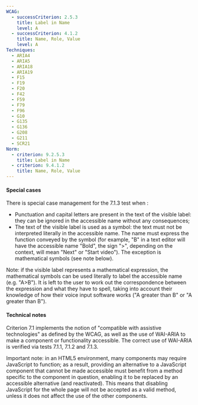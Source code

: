 ```yaml
---
WCAG:
  - successCriterion: 2.5.3
    title: Label in Name
    level: A
  - successCriterion: 4.1.2
    title: Name, Role, Value
    level: A
Techniques:
  - ARIA4
  - ARIA5
  - ARIA18
  - ARIA19
  - F15
  - F19
  - F20
  - F42
  - F59
  - F79
  - F96
  - G10
  - G135
  - G136
  - G208
  - G211
  - SCR21
Norm:
  - criterion: 9.2.5.3
    title: Label in Name
  - criterion: 9.4.1.2
    title: Name, Role, Value
---
```


#### Special cases

There is special case management for the 7.1.3 test when :

- Punctuation and capital letters are present in the text of the visible label: they can be ignored in the accessible name without any consequences;
- The text of the visible label is used as a symbol: the text must not be interpreted literally in the accessible name. The name must express the function conveyed by the symbol (for example, "B" in a text editor will have the accessible name "Bold", the sign "&gt;", depending on the context, will mean "Next" or "Start video"). The exception is mathematical symbols (see note below).

Note: if the visible label represents a mathematical expression, the mathematical symbols can be used literally to label the accessible name (e.g. "A&gt;B"). It is left to the user to work out the correspondence between the expression and what they have to spell, taking into account their knowledge of how their voice input software works ("A greater than B" or "A greater than B").

#### Technical notes

Criterion 7.1 implements the notion of "compatible with assistive technologies" as defined by the WCAG, as well as the use of WAI-ARIA to make a component or functionality accessible. The correct use of WAI-ARIA is verified via tests 7.1.1, 7.1.2 and 7.1.3.

Important note: in an HTML5 environment, many components may require JavaScript to function; as a result, providing an alternative to a JavaScript component that cannot be made accessible must benefit from a method specific to the component in question, enabling it to be replaced by an accessible alternative (and reactivated). This means that disabling JavaScript for the whole page will not be accepted as a valid method, unless it does not affect the use of the other components.
